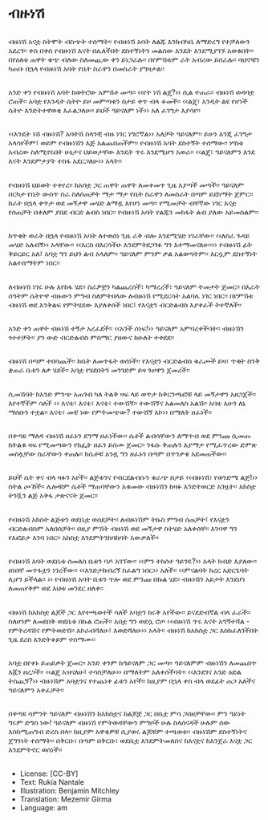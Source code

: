 # ብዙነሽ

##
ብዙነሽ አናቷ ስትሞት ብስጭት ተሰማት፡፡ የብዙነሽ አባት ለልጁ እንክብካቤ ለማድረግ የተቻለውን አደረገ፡፡ ቀስ በቀስ የብዙነሽ እናት በሌለችበት ደስተኝነትን መልሰው እንዴት እንደሚያገኙ አወቁበት፡፡ በየዕለቱ ጠዋት ቁጭ ብለው ስለመጪው ቀን ይነጋራሉ፡፡ በየምሽቱም ራት አብረው ይሰራሉ፡፡ ሳህኖቹን ካጠቡ በኋላ የብዙነሽ አባት የቤት ስራዋን በመስራት ያግዛታል፡፡

##
አንድ ቀን የብዙነሽ አባት ከወትሮው አምሽቶ መጣ፡፡ ‹‹የት ነሽ ልጄ?›› ሲል ተጠራ፡፡ ብዙነሽ ወዳባቷ ሮጠች፡፡ አባቷ የአንዲት ሴትዮ ይዞ መምጣቱን ስታይ ቀጥ ብላ ቆመች፡፡ ‹‹ልጄ፣ አንዲት ልዩ የሆነች ሴትዮ እንድትተዋወቂ እፈልጋለሁ፡፡ ይህች ዓይናለም ነች›› አለ ፈገግታ እያሳየ፡፡

##
‹‹እንዴት ነሽ ብዙነሽ? አባትሽ ስላንቺ ብዙ ነገር ነግሮኛል›› አለቻት ዓይናለም፡፡ ይሁን እንጂ ፈገግታ አላሳየችም፤ ወይም የብዙነሽን እጅ አልጨበጠችም፡፡ የብዙነሽ አባት ደስተኝት ተሰማው፡፡ ሦስቱ አብረው ስለሚኖሩበት ሁኔታና ህይወታቸው እንዴት ጥሩ እንደሚሆን አወራ፡፡ ‹‹ልጄ፣ ዓይናለምን እንደ እናት እንደምታያት ተስፋ አደርጋለሁ›› አላት፡፡

##
የብዙነሽ ህይወት ተቀየረ፡፡ ከአባቷ ጋር ጠዋት ጠዋት ለመቀመጥ ጊዜ እያጣች መጣች፡፡ ዓይናለም በርካታ የቤት ውስጥ ስራ ስለሰጠቻት ማታ ማታ የቤት ስራዋን ለመስራት በጣም ይደክማት ጀምር፡፡ ከራት በኋላ ቀጥታ ወደ መኝታዋ መሄድ ልማዷ እየሆነ መጣ፡፡ የሚመቻት ብቸኛው ነገር እናቷ የሰጠቻት በቀለም ያበደ ብርድ ልብስ ነበር፡፡ የብዙነሽ አባት የልጁን መከፋት ልብ ያለው አይመስልም፡፡

##
ከጥቂት ወራት በኋላ የብዙነሽ አባት ለተወሰነ ጊዜ ራቅ ብሎ እንደሚሄድ ነገራቸው፡፡ ‹‹ለስራ ጉዳይ መሄድ አለብኝ›› አላቸው፡፡ ‹‹እርስ በእርሳችሁ እንደምትደጋገፉ ግን እተማመናለሁ፡፡›› የብዙነሽ ፊት ቅይርይር አለ፤ አባቷ ግን ይህን ልብ አላለም፡፡ ዓይናለም ምንም ቃል አልወጣትም፡፡ እርሷም ደስተኝነት አልተሰማትም ነበር፡፡

##
ለብዙነሽ ነገሩ ሁሉ እየከፋ ሄደ፡፡ ስራዎቿን ካልጨረሰች፣ ካማረረች፣ ዓይናለም ትመታት ጀመር፡፡ በእራት ሰዓትም ሴትዮዋ ብዙውን ምግብ ስለምትበላው ለብዙነሽ የሚደርሳት አልባሌ ነገር ነበር፡፡ በየምሽቱ ብዙነሽ ወደ እንቅልፍ የምትሄደው እያለቀሰች ነበር፤ የእናቷን ብርድልብስ እያቀፈች ትተኛለች፡፡

##
አንድ ቀን ጠዋት ብዙነሽ ተኝታ አረፈደች፡፡ ‹‹አንች ሰነፍ!›› ዓይናለም አምባረቀችባት፡፡ ብዙነሽን ጎተተቻት፡፡ ያን ውድ ብርድልብስ  ምስማር ያዘውና ከሁለት ተቀደደ፡፡

##
ብዙነሽ በጣም ተበሳጨች፡፡ ከቤት ለመጥፋት ወሰነች፡፡ የእናቷን ብርድልብስ ቁራጮች ይዛ፣ ጥቂት ስንቅ ቋጠራ ቤቱን ለቃ ሄደች፡፡ አባቷ የሄደበትን መንገድም ይዛ ጉዞዋን ጀመረች፡፡

##
ሲመሽባት ከአንድ ምንጭ አጠገብ ካለ ትልቅ ዛፍ ላይ ወጥታ ከቅርንጫፎቹ ላይ መኝታዋን አዘጋጀች፡፡ እየተኛችም ሳለች ‹‹ እናቴ፣ እናቴ፣ እናቴ፣ ተውሽኝ፡፡ ተውሽኝና አልመለስ አልሽ፡፡ አባቴ አሁን ለኔ ማሰቡን ተቷል፡፡ እናቴ፣ መቼ ነው የምትመጭው? ተውሽኝ እኮ›› በማለት ዘፈነች፡፡

##
በቀጣዩ ማለዳ ብዙነሽ ዘፈኑን ደግማ ዘፈነችው፡፡ ሴቶች ልብሳቸውን ለማጥብ ወደ ምንጩ ሲመጡ ከትልቁ ዛፍ የሚመጣውን የክፌት ዘፈን ይሰሙ ጀመር፡፡ ንፋሱ ቅጠሉን እያማታ የሚፈጥረው ድምጽ መስሏቸው ስራቸውን ቀጠሉ፡፡ ከሴቶቹ አንዷ ግን ዘፈኑን በጣም በጥንቃቄ አደመጠችው፡፡

##
ይህች ሴት ቀና ብላ ዛፉን አየች፡፡ ልጅቱንና የብርደልብሱን ቁራጭ ስታይ ‹‹ብዙነሽ፣ የወንድሜ ልጅ!›› ስትል ጮኸች፡፡ ሌሎቹም ሴቶች ማጠባቸውን አቁመው ብዙነሽን ከዛፉ እንድትወርድ አገዟት፡፡ አክስቷ ትንሿን ልጅ አቅፋ ታጽናናት ጀመር፡፡

##
የብዙነሽ አክስት ልጅቱን ወደቤቷ ወሰደቻት፡፡ ለብዙነሽም ትኩስ ምግብ ሰጠቻት፤ የእናቷን ብርድልብስም አለበሰቻት፡፡ በዚያ ምሽት ብዙነሽ ወደ መኝታዋ ስትሄድ አለቀሰቸ፡፡ እንባዋ ግን የእፎይታ እንባ ነበር፡፡ አክስቷ እንደምትንከባከባት አውቃለች፡፡

##
የብዙነሽ አባት ወደቤቱ ሰመለስ ቤቱን ባዶ አገኘው፡፡ ‹‹ምን ተከሰተ ዓይንዬ?›› አላት ክብድ እያለው፡፡ ዘነበቸ መጥፋቷን ነገረችው፡፡ ‹‹እንድታከብረኝ ስፈልግ ነበር›› አለች፡፡ ‹‹ምናልባት ከረር አድርጌባት ሊሆን ይችላል፡፡ ›› የብዙነሽ አባት ቤቱን ጥሎ ወደ ምንጩ በኩል ሄደ፡፡ ብዙነሽን አይታት እንደሆነ ለመጠየቅም ወደ እህቱ መንደር ዘለቀ፡፡

##
ብዙነሽ ከአክስቷ ልጆች ጋር እየተጫወተች ሳለች አባቷን ከሩቅ አየችው፡፡ ይናደድብኛል ብላ ፈራች፡፡ ስለሆነም ለመደበቅ ወደቤቱ በኩል ሮጠች፡፡ አበቷ ግን ወደሷ ሮጦ ‹‹ብዙነሽ ጥሩ እናት አግኝተሻል - የምትረዳሽና የምትወድሽ፡፡ እኮራብሻለሁ፤ እወድሻለሁ›› አላት፡፡ ብዙነሽ ከአክስቷ ጋር እስከፈለገችበት ጊዜ ደረስ እንድትቆይም ተስማሙ፡፡

##
አባቷ በየቀኑ ይጠይቃት ጀመር፡፡ አንድ ቀንም ከዓይናለም ጋር መጣ፡፡ ዓይናለምም ብዙነሽን ለመጨበጥ እጇን ዘረጋች፡፡ ‹‹ልጄ አዝናለሁ፤ ተሳስቻለሁ›› በማለትም አለቀሰችባት፡፡ ‹‹እንደገና አንድ ዕድል ትሰጪኝ?›› ብዙነሽም አባቷንና የተጨነቀ ፊቱን አየች፡፡ ከዚያም በኋላ ቀስ ብላ ወደፊት ጠጋ አለችና ዓይናለምን አቀፈቻት፡፡

##
በቀጣዩ ሳምንት ዓይናለም ብዙነሽን ከአክስቷና ከልጆቿ ጋር በቤቷ ምሳ ጋበዘቻቸው፡፡ ምን ዓይነት ግሩም ድግስ ነው! ዓይናለም ብዙነሽ የምትወዳቸውን ምግቦች ሁሉ ስላሰናዳች ሁሉም ሰው እስከሚጠግብ ድረስ በላ፡፡ ከዚያም አዋቂዎቹ ሲያወሩ ልጆቹም ተጫወቱ፡፡ ብዙነሽም ደስተኝነትና ጀግንነት ተሰማት፡፡ በቅርቡ፣ በጣም በቅርቡ፣ ወደቤቷ እንደምትመለስና ከእናቷና ከእንጀራ እናቷ ጋር እንደምትኖር ወሰነች፡፡

##
* License: [CC-BY]
* Text: Rukia Nantale
* Illustration: Benjamin Mitchley
* Translation: Mezemir Girma
* Language: am
